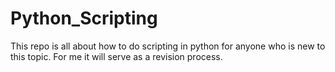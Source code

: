 # Python_Scripting

This repo is all about how to do scripting in python for anyone who is new to this topic.
For me it will serve as a revision process.
